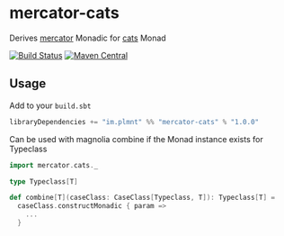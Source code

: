 # mercator-cats
Derives [mercator](https://github.com/propensive/mercator) Monadic for [cats](https://github.com/org.typelevel/cats) Monad

[![Build Status](https://travis-ci.org/implmnt/mercator-cats.svg?branch=master)](https://travis-ci.org/implmnt/mercator-cats)
[![Maven Central](https://maven-badges.herokuapp.com/maven-central/im.plmnt/mercator-cats_2.12/badge.svg)](https://maven-badges.herokuapp.com/maven-central/im.plmnt/mercator-cats_2.12)

## Usage

Add to your `build.sbt`
```scala
libraryDependencies += "im.plmnt" %% "mercator-cats" % "1.0.0"
```

Can be used with magnolia combine if the Monad instance exists for Typeclass
```scala
import mercator.cats._

type Typeclass[T]

def combine[T](caseClass: CaseClass[Typeclass, T]): Typeclass[T] =
  caseClass.constructMonadic { param => 
    ...
  }
```
